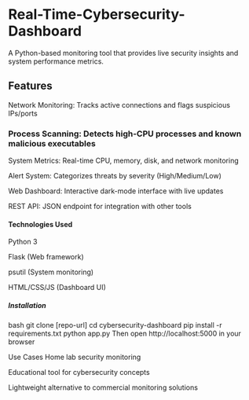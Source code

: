 # Real-Time-Cybersecurity-Dashboard
A Python-based monitoring tool that provides live security insights and system performance metrics.

## Features
Network Monitoring: Tracks active connections and flags suspicious IPs/ports

###  Process Scanning: Detects high-CPU processes and known malicious executables

System Metrics: Real-time CPU, memory, disk, and network monitoring

Alert System: Categorizes threats by severity (High/Medium/Low)

Web Dashboard: Interactive dark-mode interface with live updates

REST API: JSON endpoint for integration with other tools

#### Technologies Used
Python 3

Flask (Web framework)

psutil (System monitoring)

HTML/CSS/JS (Dashboard UI)

##### Installation
bash
git clone [repo-url]
cd cybersecurity-dashboard
pip install -r requirements.txt
python app.py
Then open http://localhost:5000 in your browser

Use Cases
Home lab security monitoring

Educational tool for cybersecurity concepts

Lightweight alternative to commercial monitoring solutions
